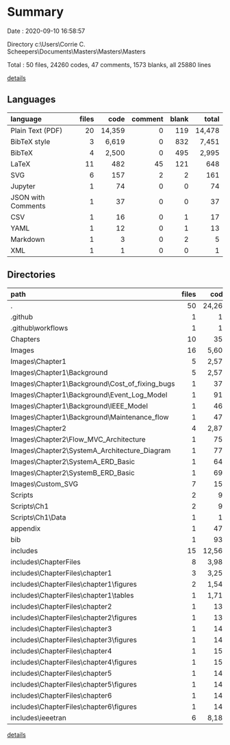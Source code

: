 # Summary

Date : 2020-09-10 16:58:57

Directory c:\Users\Corrie C. Scheepers\Documents\Masters\Masters\Masters

Total : 50 files,  24260 codes, 47 comments, 1573 blanks, all 25880 lines

[details](details.md)

## Languages
| language | files | code | comment | blank | total |
| :--- | ---: | ---: | ---: | ---: | ---: |
| Plain Text (PDF) | 20 | 14,359 | 0 | 119 | 14,478 |
| BibTeX style | 3 | 6,619 | 0 | 832 | 7,451 |
| BibTeX | 4 | 2,500 | 0 | 495 | 2,995 |
| LaTeX | 11 | 482 | 45 | 121 | 648 |
| SVG | 6 | 157 | 2 | 2 | 161 |
| Jupyter | 1 | 74 | 0 | 0 | 74 |
| JSON with Comments | 1 | 37 | 0 | 0 | 37 |
| CSV | 1 | 16 | 0 | 1 | 17 |
| YAML | 1 | 12 | 0 | 1 | 13 |
| Markdown | 1 | 3 | 0 | 2 | 5 |
| XML | 1 | 1 | 0 | 0 | 1 |

## Directories
| path | files | code | comment | blank | total |
| :--- | ---: | ---: | ---: | ---: | ---: |
| . | 50 | 24,260 | 47 | 1,573 | 25,880 |
| .github | 1 | 12 | 0 | 1 | 13 |
| .github\workflows | 1 | 12 | 0 | 1 | 13 |
| Chapters | 10 | 359 | 16 | 92 | 467 |
| Images | 16 | 5,608 | 2 | 26 | 5,636 |
| Images\Chapter1 | 5 | 2,579 | 0 | 9 | 2,588 |
| Images\Chapter1\Background | 5 | 2,579 | 0 | 9 | 2,588 |
| Images\Chapter1\Background\Cost_of_fixing_bugs | 1 | 370 | 0 | 0 | 370 |
| Images\Chapter1\Background\Event_Log_Model | 1 | 918 | 0 | 6 | 924 |
| Images\Chapter1\Background\IEEE_Model | 1 | 463 | 0 | 1 | 464 |
| Images\Chapter1\Background\Maintenance_flow | 1 | 475 | 0 | 1 | 476 |
| Images\Chapter2 | 4 | 2,871 | 0 | 15 | 2,886 |
| Images\Chapter2\Flow_MVC_Architecture | 1 | 756 | 0 | 4 | 760 |
| Images\Chapter2\SystemA_Architecture_Diagram | 1 | 777 | 0 | 4 | 781 |
| Images\Chapter2\SystemA_ERD_Basic | 1 | 645 | 0 | 4 | 649 |
| Images\Chapter2\SystemB_ERD_Basic | 1 | 693 | 0 | 3 | 696 |
| Images\Custom_SVG | 7 | 158 | 2 | 2 | 162 |
| Scripts | 2 | 90 | 0 | 1 | 91 |
| Scripts\Ch1 | 2 | 90 | 0 | 1 | 91 |
| Scripts\Ch1\Data | 1 | 16 | 0 | 1 | 17 |
| appendix | 1 | 470 | 0 | 21 | 491 |
| bib | 1 | 933 | 0 | 3 | 936 |
| includes | 15 | 12,568 | 0 | 1,357 | 13,925 |
| includes\ChapterFiles | 8 | 3,984 | 0 | 12 | 3,996 |
| includes\ChapterFiles\chapter1 | 3 | 3,258 | 0 | 7 | 3,265 |
| includes\ChapterFiles\chapter1\figures | 2 | 1,548 | 0 | 6 | 1,554 |
| includes\ChapterFiles\chapter1\tables | 1 | 1,710 | 0 | 1 | 1,711 |
| includes\ChapterFiles\chapter2 | 1 | 139 | 0 | 1 | 140 |
| includes\ChapterFiles\chapter2\figures | 1 | 139 | 0 | 1 | 140 |
| includes\ChapterFiles\chapter3 | 1 | 144 | 0 | 1 | 145 |
| includes\ChapterFiles\chapter3\figures | 1 | 144 | 0 | 1 | 145 |
| includes\ChapterFiles\chapter4 | 1 | 152 | 0 | 1 | 153 |
| includes\ChapterFiles\chapter4\figures | 1 | 152 | 0 | 1 | 153 |
| includes\ChapterFiles\chapter5 | 1 | 145 | 0 | 1 | 146 |
| includes\ChapterFiles\chapter5\figures | 1 | 145 | 0 | 1 | 146 |
| includes\ChapterFiles\chapter6 | 1 | 146 | 0 | 1 | 147 |
| includes\ChapterFiles\chapter6\figures | 1 | 146 | 0 | 1 | 147 |
| includes\ieeetran | 6 | 8,186 | 0 | 1,324 | 9,510 |

[details](details.md)